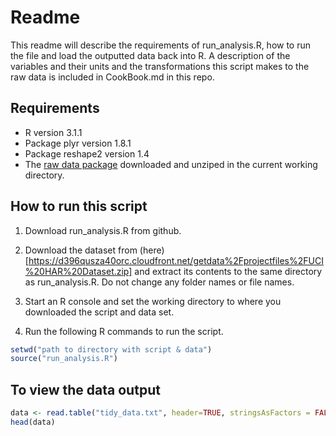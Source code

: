 # Readme

This readme will describe the requirements of run_analysis.R, how to run the file and load the outputted data back into R.  A description of the variables and their units and the transformations this script makes to the raw data is included in CookBook.md in this repo.

## Requirements

* R version 3.1.1
* Package plyr version 1.8.1
* Package reshape2 version 1.4
* The [raw data package](https://d396qusza40orc.cloudfront.net/getdata%2Fprojectfiles%2FUCI%20HAR%20Dataset.zip) downloaded and unziped in the current working directory.

## How to run this script

1. Download run_analysis.R from github.

2. Download the dataset from (here)[https://d396qusza40orc.cloudfront.net/getdata%2Fprojectfiles%2FUCI%20HAR%20Dataset.zip] and extract its contents to the same directory as run_analysis.R.  Do not change any folder names or file names.

3. Start an R console and set the working directory to where you downloaded the script and data set.

4. Run the following R commands to run the script.

```R
setwd("path to directory with script & data")
source("run_analysis.R")
```

## To view the data output

```R
data <- read.table("tidy_data.txt", header=TRUE, stringsAsFactors = FALSE)
head(data)
```
